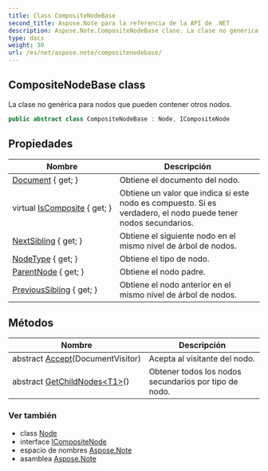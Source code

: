 ```yaml
---
title: Class CompositeNodeBase
second_title: Aspose.Note para la referencia de la API de .NET
description: Aspose.Note.CompositeNodeBase clase. La clase no genérica para nodos que pueden contener otros nodos.
type: docs
weight: 30
url: /es/net/aspose.note/compositenodebase/
---
```

## CompositeNodeBase class

La clase no genérica para nodos que pueden contener otros nodos.

```csharp
public abstract class CompositeNodeBase : Node, ICompositeNode
```

## Propiedades

| Nombre | Descripción |
| --- | --- |
| [Document](../../aspose.note/node/document/) { get; } | Obtiene el documento del nodo. |
| virtual [IsComposite](../../aspose.note/node/iscomposite/) { get; } | Obtiene un valor que indica si este nodo es compuesto. Si es verdadero, el nodo puede tener nodos secundarios. |
| [NextSibling](../../aspose.note/node/nextsibling/) { get; } | Obtiene el siguiente nodo en el mismo nivel de árbol de nodos. |
| [NodeType](../../aspose.note/node/nodetype/) { get; } | Obtiene el tipo de nodo. |
| [ParentNode](../../aspose.note/node/parentnode/) { get; } | Obtiene el nodo padre. |
| [PreviousSibling](../../aspose.note/node/previoussibling/) { get; } | Obtiene el nodo anterior en el mismo nivel de árbol de nodos. |

## Métodos

| Nombre | Descripción |
| --- | --- |
| abstract [Accept](../../aspose.note/node/accept/)(DocumentVisitor) | Acepta al visitante del nodo. |
| abstract [GetChildNodes&lt;T1&gt;](../../aspose.note/compositenodebase/getchildnodes/#getchildnodes_1)() | Obtener todos los nodos secundarios por tipo de nodo. |

### Ver también

* class [Node](../node/)
* interface [ICompositeNode](../icompositenode/)
* espacio de nombres [Aspose.Note](../../aspose.note/)
* asamblea [Aspose.Note](../../)



